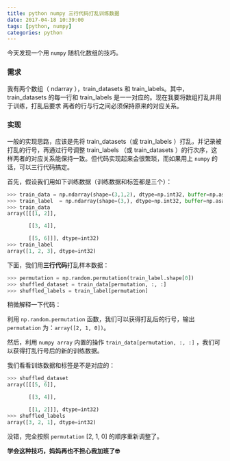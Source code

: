 ```yaml
---
title: python numpy 三行代码打乱训练数据
date: 2017-04-18 10:39:00
tags: [python, numpy]
categories: python
---
```


今天发现一个用 `numpy` 随机化数组的技巧。

### 需求

我有两个数组（ ndarray ），train_datasets 和 train_labels。其中，train_datasets 的每一行和 train_labels 是一一对应的。现在我要将数组打乱并用于训练，打乱后要求 两者的行与行之间必须保持原来的对应关系。

### 实现

一般的实现思路，应该是先将 train_datasets（或 train_labels ）打乱，并记录被打乱的行号，再通过行号调整 train_labels （或 train_datasets ）的行次序，这样两者的对应关系能保持一致。但代码实现起来会很繁琐，而如果用上 `numpy` 的话，可以三行代码搞定。

首先，假设我们用如下训练数据（训练数据和标签都是三个）：

```python
>>> train_data = np.ndarray(shape=(3,1,2), dtype=np.int32, buffer=np.asarray((1,2,3,4,5,6), dtype=np.int32))
>>> train_label  = np.ndarray(shape=(3,), dtype=np.int32, buffer=np.asarray((1,2,3), dtype=np.int32))
>>> train_data
array([[[1, 2]],

       [[3, 4]],

       [[5, 6]]], dtype=int32)
>>> train_label
array([1, 2, 3], dtype=int32)
```

下面，我们用**三行代码**打乱样本数据：

```python
>>> permutation = np.random.permutation(train_label.shape[0])
>>> shuffled_dataset = train_data[permutation, :, :]
>>> shuffled_labels = train_label[permutation]
```

稍微解释一下代码：

利用 `np.random.permutation` 函数，我们可以获得打乱后的行号，输出`permutation` 为：`array([2, 1, 0])`。

然后，利用 `numpy array` 内置的操作 `train_data[permutation, :, :]` ，我们可以获得打乱行号后的新的训练数据。

我们看看训练数据和标签是不是对应的：

```python
>>> shuffled_dataset
array([[[5, 6]],

       [[3, 4]],

       [[1, 2]]], dtype=int32)
>>> shuffled_labels
array([3, 2, 1], dtype=int32)
```

没错，完全按照 `permutation` [2, 1, 0] 的顺序重新调整了。

**学会这种技巧，妈妈再也不担心我加班了🤓**